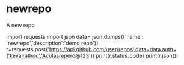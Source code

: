 # newrepo
A new repo



import requests
import json
data= json.dumps({'name': 'newrepo','description':'demo repo'})
r=requests.post('https://api.github.com/user/repos',data=data,auth=('kevalrathod','Aculasrepero@123'))
print(r.status_code)
print(r.json())

